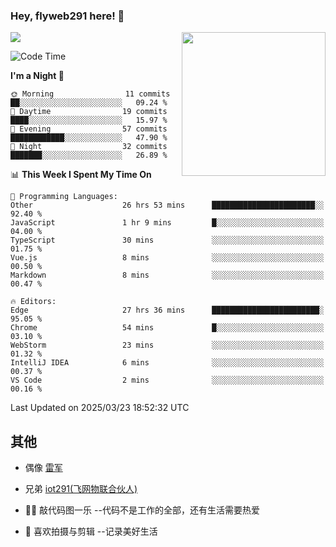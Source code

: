 ### Hey, flyweb291 here! 👋

![](https://metrics.lecoq.io/cherry291?template=classic&config.timezone=Asia%2FShanghai)
<img align='right' src="https://media.giphy.com/media/M9gbBd9nbDrOTu1Mqx/giphy.gif" width="230">
<!-- ![](https://github-readme-stats-ouuan.vercel.app/api?username=flyweb291&theme=dark&show_icons=true) -->

<!--START_SECTION:waka-->
![Code Time](http://img.shields.io/badge/Code%20Time-1%2C029%20hrs%2026%20mins-blue)

**I'm a Night 🦉** 

```text
🌞 Morning                11 commits          ██░░░░░░░░░░░░░░░░░░░░░░░   09.24 % 
🌆 Daytime                19 commits          ████░░░░░░░░░░░░░░░░░░░░░   15.97 % 
🌃 Evening                57 commits          ████████████░░░░░░░░░░░░░   47.90 % 
🌙 Night                  32 commits          ███████░░░░░░░░░░░░░░░░░░   26.89 % 
```


📊 **This Week I Spent My Time On** 

```text
💬 Programming Languages: 
Other                    26 hrs 53 mins      ███████████████████████░░   92.40 % 
JavaScript               1 hr 9 mins         █░░░░░░░░░░░░░░░░░░░░░░░░   04.00 % 
TypeScript               30 mins             ░░░░░░░░░░░░░░░░░░░░░░░░░   01.75 % 
Vue.js                   8 mins              ░░░░░░░░░░░░░░░░░░░░░░░░░   00.50 % 
Markdown                 8 mins              ░░░░░░░░░░░░░░░░░░░░░░░░░   00.47 % 

🔥 Editors: 
Edge                     27 hrs 36 mins      ████████████████████████░   95.05 % 
Chrome                   54 mins             █░░░░░░░░░░░░░░░░░░░░░░░░   03.10 % 
WebStorm                 23 mins             ░░░░░░░░░░░░░░░░░░░░░░░░░   01.32 % 
IntelliJ IDEA            6 mins              ░░░░░░░░░░░░░░░░░░░░░░░░░   00.37 % 
VS Code                  2 mins              ░░░░░░░░░░░░░░░░░░░░░░░░░   00.16 % 
```


 Last Updated on 2025/03/23 18:52:32 UTC
<!--END_SECTION:waka-->

<!--
**flyweb291/数字游牧人** is a ✨ _special_ ✨ repository because its `README.md` (this file) appears on your GitHub profile.

Here are some ideas to get you started:

- 🔭 I’m currently working on ...
- 🌱 I’m currently learning ...
- 👯 I’m looking to collaborate on ...
- 🤔 I’m looking for help with ...
- 💬 Ask me about ...
- 📫 How to reach me: ...
- 😄 Pronouns: ...
- ⚡ Fun fact: ...
-->

 ## 其他
 
- 偶像 [雷军](https://weibo.com/u/1749127163)
- 兄弟 [iot291(飞网物联合伙人)](https://github.com/iot291)

- 👨‍💻 敲代码图一乐    --代码不是工作的全部，还有生活需要热爱
- 🎥 喜欢拍摄与剪辑  --记录美好生活
